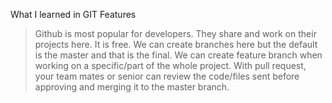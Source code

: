What I learned in GIT Features
> Github is most popular for developers. They share and work on their projects here.
> It is free.
> We can create branches here but the default is the master and that is the final.
> We can create feature branch when working on a specific/part of the whole project.
> With pull request, your team mates or senior can review the code/files sent before approving and merging it to the master branch.
